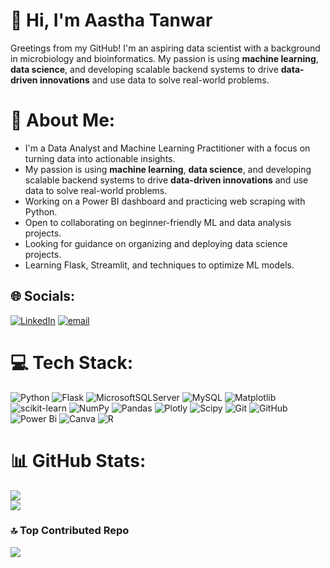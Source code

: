 # 👋 Hi, I'm Aastha Tanwar

Greetings from my GitHub! I'm an aspiring data scientist with a background in microbiology and bioinformatics. My passion is using **machine learning**, **data science**, and developing scalable backend systems to drive **data-driven innovations** and use data to solve real-world problems.

<!--## 🌟 About Me

- 🔭 Currently focused on building my expertise in **Data Science**, **MLOps**, and **GenAI** applications.
- 🌱 Developing projects that integrate **machine learning models**, **data wrangling** techniques, and **SQL** analysis.
- ⚡ Constantly refining my skills in **Python**, **SQL**, **Power BI**, and other analytical tools.

## 💻 Skills

- **Programming Languages**: Python, SQL, R
- **Data Visualization**: Power BI
- **Data Analysis & Wrangling**: Pandas, NumPy
- **Databases**: MySQL, SQLite

## 🛠️ Tech Stack

- **Languages**: Python, SQL
- **Libraries**: Pandas, NumPy, Matplotlib, Seaborn, Scikit-learn
- **Databases**: MySQL, SQLite
- **Visualization Tools**: Power BI
-->

# 💫 About Me:
- I'm a Data Analyst and Machine Learning Practitioner with a focus on turning data into actionable insights.<br>
- My passion is using **machine learning**, **data science**, and developing scalable backend systems to drive **data-driven innovations** and use data to solve real-world problems.
- Working on a Power BI dashboard and practicing web scraping with Python.<br>
- Open to collaborating on beginner-friendly ML and data analysis projects.<br>
- Looking for guidance on organizing and deploying data science projects.<br>
- Learning Flask, Streamlit, and techniques to optimize ML models.<br>


## 🌐 Socials:
[![LinkedIn](https://img.shields.io/badge/LinkedIn-%230077B5.svg?logo=linkedin&logoColor=white)](https://linkedin.com/in/aastha-tanwar1701) [![email](https://img.shields.io/badge/Email-D14836?logo=gmail&logoColor=white)](mailto:tanwaraastha89@gmail.com) 

# 💻 Tech Stack:
![Python](https://img.shields.io/badge/python-3670A0?style=flat&logo=python&logoColor=ffdd54) ![Flask](https://img.shields.io/badge/flask-%23000.svg?style=flat&logo=flask&logoColor=white) ![MicrosoftSQLServer](https://img.shields.io/badge/Microsoft%20SQL%20Server-CC2927?style=flat&logo=microsoft%20sql%20server&logoColor=white) ![MySQL](https://img.shields.io/badge/mysql-4479A1.svg?style=flat&logo=mysql&logoColor=white) ![Matplotlib](https://img.shields.io/badge/Matplotlib-%23ffffff.svg?style=flat&logo=Matplotlib&logoColor=black) ![scikit-learn](https://img.shields.io/badge/scikit--learn-%23F7931E.svg?style=flat&logo=scikit-learn&logoColor=white) ![NumPy](https://img.shields.io/badge/numpy-%23013243.svg?style=flat&logo=numpy&logoColor=white) ![Pandas](https://img.shields.io/badge/pandas-%23150458.svg?style=flat&logo=pandas&logoColor=white) ![Plotly](https://img.shields.io/badge/Plotly-%233F4F75.svg?style=flat&logo=plotly&logoColor=white) ![Scipy](https://img.shields.io/badge/SciPy-%230C55A5.svg?style=flat&logo=scipy&logoColor=%white) ![Git](https://img.shields.io/badge/git-%23F05033.svg?style=flat&logo=git&logoColor=white) ![GitHub](https://img.shields.io/badge/github-%23121011.svg?style=flat&logo=github&logoColor=white) ![Power Bi](https://img.shields.io/badge/power_bi-F2C811?style=flat&logo=powerbi&logoColor=black) ![Canva](https://img.shields.io/badge/Canva-%2300C4CC.svg?style=flat&logo=Canva&logoColor=white) ![R](https://img.shields.io/badge/r-%23276DC3.svg?style=flat&logo=r&logoColor=white)
# 📊 GitHub Stats:
<!--![](https://github-readme-stats.vercel.app/api?username=Tanwar-Aastha&theme=default&hide_border=false&include_all_commits=false&count_private=false)<br/>-->
![](https://nirzak-streak-stats.vercel.app/?user=Tanwar-Aastha&theme=default&hide_border=false)<br/>
![](https://github-readme-stats.vercel.app/api/top-langs/?username=Tanwar-Aastha&theme=default&hide_border=false&include_all_commits=false&count_private=false&layout=compact)

### 🔝 Top Contributed Repo
![](https://github-contributor-stats.vercel.app/api?username=Tanwar-Aastha&limit=5&theme=default_repocard&combine_all_yearly_contributions=true)

<!-- Proudly created with GPRM ( https://gprm.itsvg.in ) -->









<!--
**Tanwar-Aastha/Tanwar-Aastha** is a ✨ _special_ ✨ repository because its `README.md` (this file) appears on your GitHub profile.

Here are some ideas to get you started:

- 🔭 I’m currently working on ...
- 🌱 I’m currently learning ...
- 👯 I’m looking to collaborate on ...
- 🤔 I’m looking for help with ...
- 💬 Ask me about ...
- 📫 How to reach me: ...
- 😄 Pronouns: ...
- ⚡ Fun fact: ...
-->


